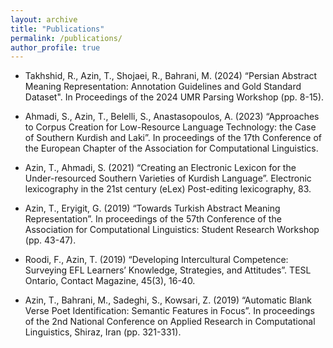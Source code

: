 ```yaml
---
layout: archive
title: "Publications"
permalink: /publications/
author_profile: true
---
```


- Takhshid, R., Azin, T., Shojaei, R., Bahrani, M. (2024) “Persian Abstract Meaning Representation: Annotation Guidelines and Gold Standard Dataset". In Proceedings of the 2024 UMR Parsing Workshop (pp. 8-15).

- Ahmadi, S., Azin, T., Belelli, S., Anastasopoulos, A. (2023) “Approaches to Corpus Creation for Low-Resource Language Technology: the Case of Southern Kurdish and Laki”. In proceedings of the 17th Conference of the European Chapter of the Association for Computational Linguistics.

- Azin, T., Ahmadi, S. (2021) “Creating an Electronic Lexicon for the Under-resourced Southern Varieties of Kurdish Language”. Electronic lexicography in the 21st century (eLex) Post-editing lexicography, 83.

- Azin, T., Eryigit, G. (2019) “Towards Turkish Abstract Meaning Representation”. In proceedings of the 57th Conference of the Association for Computational Linguistics: Student Research Workshop (pp. 43-47).

- Roodi, F., Azin, T. (2019) “Developing Intercultural Competence: Surveying EFL Learners’ Knowledge, Strategies, and Attitudes”. TESL Ontario, Contact Magazine, 45(3), 16-40.

- Azin, T., Bahrani, M., Sadeghi, S., Kowsari, Z. (2019) “Automatic Blank Verse Poet Identification: Semantic Features in Focus”. In proceedings of the 2nd National Conference on Applied Research in Computational Linguistics, Shiraz, Iran (pp. 321-331).
